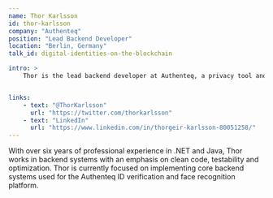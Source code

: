 ```yaml
---
name: Thor Karlsson 
id: thor-karlsson
company: "Authenteq"
position: "Lead Backend Developer"
location: "Berlin, Germany"
talk_id: digital-identities-on-the-blockchain

intro: >
    Thor is the lead backend developer at Authenteq, a privacy tool and identity verification platform for online services.


links:
    - text: "@ThorKarlsson"
      url: "https://twitter.com/thorkarlsson"
    - text: "LinkedIn"
      url: "https://www.linkedin.com/in/thorgeir-karlsson-80051258/"
---
```


With over six years of professional experience in .NET and Java, Thor works in backend systems with an emphasis on clean code, testability and optimization. Thor is currently focused on implementing core backend systems used for the Authenteq ID verification and face recognition platform.
